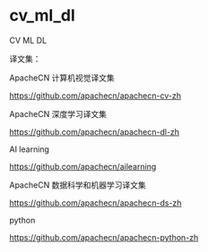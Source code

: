 # cv_ml_dl
CV   ML  DL


译文集：

ApacheCN 计算机视觉译文集

https://github.com/apachecn/apachecn-cv-zh


ApacheCN 深度学习译文集

https://github.com/apachecn/apachecn-dl-zh

AI learning

https://github.com/apachecn/ailearning

ApacheCN 数据科学和机器学习译文集

https://github.com/apachecn/apachecn-ds-zh

python 

https://github.com/apachecn/apachecn-python-zh
